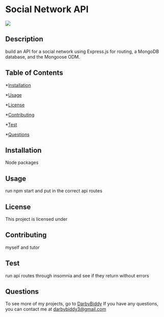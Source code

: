 # Social Network API
  <img src= "https://img.shields.io/badge/License--green.svg">
       
  ## Description
  build an API for a social network using Express.js for routing, a MongoDB database, and the Mongoose ODM. 
  
  ## Table of Contents

  *[Installation](#installation)

  *[Usage](#usage)

  *[License](#license)

  *[Contributing](#contributing)

  *[Test](#test)

  *[Questions](#questions)
  
  
  ## Installation

  Node packages
  
  ## Usage

  run npm start and put in the correct api routes
  
  ## License
  
  This project is licensed under 

  ## Contributing

  myself and tutor 
  
  ## Test

  run api routes through insomnia and see if they return without errors 
  
  ## Questions

To see more of my projects, go to [DarbyBiddy](https://github.com/DarbyBiddy)
If you have any questions, you can contact me at [darbybiddy3@gmail.com](mailto:darbybiddy3@gmail.com)


